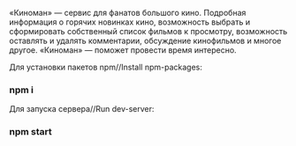 «Киноман» — сервис для фанатов большого кино. Подробная информация о горячих новинках кино, возможность выбрать и сформировать собственный список фильмов к просмотру, возможность оставлять и удалять комментарии, обсуждение кинофильмов и многое другое. «Киноман» — поможет провести время интересно.

Для установки пакетов npm//Install npm-packages:
### npm i

Для запуска сервера//Run dev-server:
### npm start

